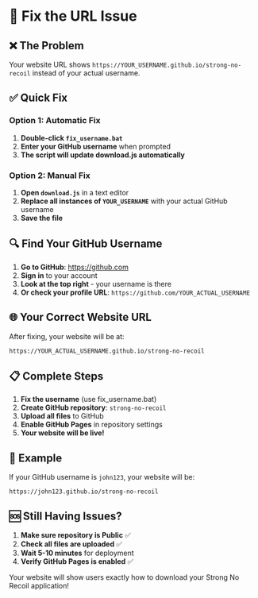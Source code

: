 # 🔧 Fix the URL Issue

## ❌ The Problem
Your website URL shows `https://YOUR_USERNAME.github.io/strong-no-recoil` instead of your actual username.

## ✅ Quick Fix

### Option 1: Automatic Fix
1. **Double-click `fix_username.bat`**
2. **Enter your GitHub username** when prompted
3. **The script will update download.js automatically**

### Option 2: Manual Fix
1. **Open `download.js`** in a text editor
2. **Replace all instances of `YOUR_USERNAME`** with your actual GitHub username
3. **Save the file**

## 🔍 Find Your GitHub Username
1. **Go to GitHub**: https://github.com
2. **Sign in** to your account
3. **Look at the top right** - your username is there
4. **Or check your profile URL**: `https://github.com/YOUR_ACTUAL_USERNAME`

## 🌐 Your Correct Website URL
After fixing, your website will be at:
```
https://YOUR_ACTUAL_USERNAME.github.io/strong-no-recoil
```

## 📋 Complete Steps
1. **Fix the username** (use fix_username.bat)
2. **Create GitHub repository**: `strong-no-recoil`
3. **Upload all files** to GitHub
4. **Enable GitHub Pages** in repository settings
5. **Your website will be live!**

## 🎯 Example
If your GitHub username is `john123`, your website will be:
```
https://john123.github.io/strong-no-recoil
```

## 🆘 Still Having Issues?
1. **Make sure repository is Public** ✅
2. **Check all files are uploaded** ✅
3. **Wait 5-10 minutes** for deployment
4. **Verify GitHub Pages is enabled** ✅

Your website will show users exactly how to download your Strong No Recoil application! 